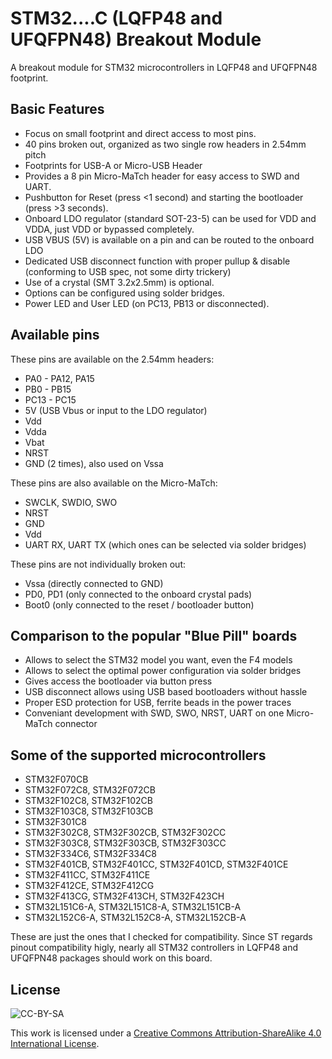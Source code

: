 STM32....C (LQFP48 and UFQFPN48) Breakout Module
================================================

A breakout module for STM32 microcontrollers in LQFP48 and UFQFPN48 footprint.

Basic Features
--------------

* Focus on small footprint and direct access to most pins.
* 40 pins broken out, organized as two single row headers in 2.54mm pitch 
* Footprints for USB-A or Micro-USB Header
* Provides a 8 pin Micro-MaTch header for easy access to SWD and UART.
* Pushbutton for Reset (press <1 second) and starting the bootloader (press >3 seconds).
* Onboard LDO regulator (standard SOT-23-5) can be used for VDD and VDDA, just VDD or bypassed completely.
* USB VBUS (5V) is available on a pin and can be routed to the onboard LDO
* Dedicated USB disconnect function with proper pullup & disable (conforming to USB spec, not some dirty trickery)
* Use of a crystal (SMT 3.2x2.5mm) is optional.
* Options can be configured using solder bridges.
* Power LED and User LED (on PC13, PB13 or disconnected).

Available pins
--------------

These pins are available on the 2.54mm headers:

* PA0 - PA12, PA15
* PB0 - PB15
* PC13 - PC15
* 5V (USB Vbus or input to the LDO regulator)
* Vdd
* Vdda
* Vbat
* NRST
* GND (2 times), also used on Vssa

These pins are also available on the Micro-MaTch:

* SWCLK, SWDIO, SWO
* NRST
* GND
* Vdd
* UART RX, UART TX (which ones can be selected via solder bridges)

These pins are not individually broken out:

* Vssa (directly connected to GND)
* PD0, PD1 (only connected to the onboard crystal pads)
* Boot0 (only connected to the reset / bootloader button)

Comparison to the popular "Blue Pill" boards
---------------------------------------------

* Allows to select the STM32 model you want, even the F4 models
* Allows to select the optimal power configuration via solder bridges
* Gives access the bootloader via button press
* USB disconnect allows using USB based bootloaders without hassle
* Proper ESD protection for USB, ferrite beads in the power traces
* Conveniant development with SWD, SWO, NRST, UART on one Micro-MaTch connector

Some of the supported microcontrollers
------------------------------------

* STM32F070CB
* STM32F072C8, STM32F072CB
* STM32F102C8, STM32F102CB
* STM32F103C8, STM32F103CB
* STM32F301C8
* STM32F302C8, STM32F302CB, STM32F302CC
* STM32F303C8, STM32F303CB, STM32F303CC
* STM32F334C6, STM32F334C8
* STM32F401CB, STM32F401CC, STM32F401CD, STM32F401CE
* STM32F411CC, STM32F411CE
* STM32F412CE, STM32F412CG
* STM32F413CG, STM32F413CH, STM32F423CH
* STM32L151C6-A, STM32L151C8-A, STM32L151CB-A
* STM32L152C6-A, STM32L152C8-A, STM32L152CB-A


These are just the ones that I checked for compatibility. Since ST regards pinout compatibility higly,
nearly all STM32 controllers in LQFP48 and UFQFPN48 packages should work on this board.

License
-------
![CC-BY-SA](https://licensebuttons.net/l/by-sa/4.0/88x31.png)

This work is licensed under a [Creative Commons Attribution-ShareAlike 4.0 International License](https://creativecommons.org/licenses/by-sa/4.0/).
